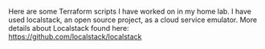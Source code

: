 Here are some Terraform scripts I have worked on in my home lab. I have used localstack, an open source project, as a cloud service emulator. More details about Localstack found here: https://github.com/localstack/localstack
